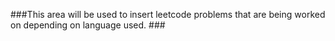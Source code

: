 ###This area will be used to insert leetcode problems that are being worked on
depending on language used. ###
